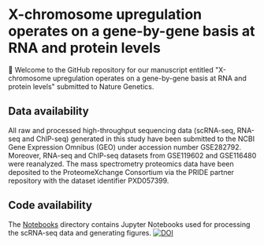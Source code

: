 # X-chromosome upregulation operates on a gene-by-gene basis at RNA and protein levels
🎉 Welcome to the GitHub repository for our manuscript entitled "X-chromosome upregulation operates on a gene-by-gene basis at RNA and protein levels" submitted to Nature Genetics.

## Data availability
All raw and processed high-throughput sequencing data (scRNA-seq, RNA-seq and ChIP-seq) generated in this study have been submitted to the NCBI Gene Expression Omnibus (GEO) under accession number GSE282792. Moreover, RNA-seq and ChIP-seq datasets from GSE119602 and GSE116480 were reanalyzed.
The mass spectrometry proteomics data have been deposited to the ProteomeXchange Consortium via the PRIDE partner repository with the dataset identifier PXD057399.

## Code availability
The [Notebooks](https://github.com/pasquelab/Mice-XCU/tree/main/Notebooks) directory contains Jupyter Notebooks used for processing the scRNA-seq data and generating figures.
[![DOI](https://zenodo.org/badge/923085316.svg)](https://doi.org/10.5281/zenodo.16760254)
